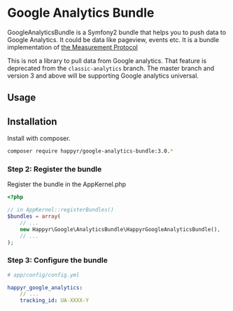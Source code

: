 Google Analytics Bundle
=======================

GoogleAnalyticsBundle is a Symfony2 bundle that helps you to push data to Google Analytics.
It could be data like pageview, events etc. It is a bundle implementation of
[the Measurement Protocol](https://developers.google.com/analytics/devguides/collection/protocol/v1/devguide)

This is not a library to pull data from Google analytics. That feature is deprecated from the `classic-analytics` branch.
The master branch and version 3 and above will be supporting Google analytics universal.

## Usage

## Installation

Install with composer.


``` bash
composer require happyr/google-analytics-bundle:3.0.*
```

### Step 2: Register the bundle

Register the bundle in the AppKernel.php

```php
<?php

// in AppKernel::registerBundles()
$bundles = array(
    // ...
    new Happyr\Google\AnalyticsBundle\HappyrGoogleAnalyticsBundle(),
    // ...
);
```

### Step 3: Configure the bundle

``` yaml
# app/config/config.yml

happyr_google_analytics:
    // ...
    tracking_id: UA-XXXX-Y
```

